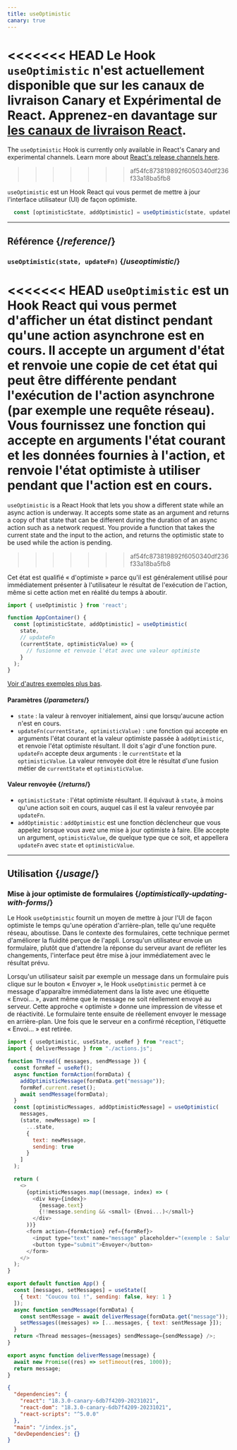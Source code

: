 ```yaml
---
title: useOptimistic
canary: true
---
```


<Canary>

<<<<<<< HEAD
Le Hook `useOptimistic` n'est actuellement disponible que sur les canaux de livraison Canary et Expérimental de React. Apprenez-en davantage sur [les canaux de livraison React](/community/versioning-policy#all-release-channels).
=======
The `useOptimistic` Hook is currently only available in React's Canary and experimental channels. Learn more about [React's release channels here](/community/versioning-policy#all-release-channels).
>>>>>>> af54fc873819892f6050340df236f33a18ba5fb8

</Canary>

<Intro>

`useOptimistic` est un Hook React qui vous permet de mettre à jour l'interface utilisateur (UI) de façon optimiste.

```js
  const [optimisticState, addOptimistic] = useOptimistic(state, updateFn);
```

</Intro>

<InlineToc />

---

## Référence {/*reference*/}

### `useOptimistic(state, updateFn)` {/*useoptimistic*/}

<<<<<<< HEAD
`useOptimistic` est un Hook React qui vous permet d'afficher un état distinct pendant qu'une action asynchrone est en cours.  Il accepte un argument d'état et renvoie une copie de cet état qui peut être différente pendant l'exécution de l'action asynchrone (par exemple une requête réseau). Vous fournissez une fonction qui accepte en arguments l'état courant et les données fournies à l'action, et renvoie l'état optimiste à utiliser pendant que l'action est en cours.
=======
`useOptimistic` is a React Hook that lets you show a different state while an async action is underway. It accepts some state as an argument and returns a copy of that state that can be different during the duration of an async action such as a network request. You provide a function that takes the current state and the input to the action, and returns the optimistic state to be used while the action is pending.
>>>>>>> af54fc873819892f6050340df236f33a18ba5fb8

Cet état est qualifié « d'optimiste » parce qu'il est généralement utilisé pour immédiatement présenter à l'utilisateur le résultat de l'exécution de l'action, même si cette action met en réalité du temps à aboutir.

```js
import { useOptimistic } from 'react';

function AppContainer() {
  const [optimisticState, addOptimistic] = useOptimistic(
    state,
    // updateFn
    (currentState, optimisticValue) => {
      // fusionne et renvoie l'état avec une valeur optimiste
    }
  );
}
```

[Voir d'autres exemples plus bas](#usage).

#### Paramètres {/*parameters*/}

* `state` : la valeur à renvoyer initialement, ainsi que lorsqu'aucune action n'est en cours.
* `updateFn(currentState, optimisticValue)` : une fonction qui accepte en arguments l'état courant et la valeur optimiste passée à `addOptimistic`, et renvoie l'état optimiste résultant. Il doit s'agir d'une fonction pure. `updateFn` accepte deux arguments : le `currentState` et la `optimisticValue`. La valeur renvoyée doit être le résultat d'une fusion métier de `currentState` et `optimisticValue`.


#### Valeur renvoyée {/*returns*/}

* `optimisticState` : l'état optimiste résultant. Il équivaut à `state`, à moins qu'une action soit en cours, auquel cas il est la valeur renvoyée par `updateFn`.
* `addOptimistic` : `addOptimistic` est une fonction déclencheur que vous appelez lorsque vous avez une mise à jour optimiste à faire. Elle accepte un argument, `optimisticValue`, de quelque type que ce soit, et appellera `updateFn` avec `state` et `optimisticValue`.

---

## Utilisation {/*usage*/}

### Mise à jour optimiste de formulaires {/*optimistically-updating-with-forms*/}

Le Hook `useOptimistic` fournit un moyen de mettre à jour l'UI de façon optimiste le temps qu'une opération d'arrière-plan, telle qu'une requête réseau, aboutisse. Dans le contexte des formulaires, cette technique permet d'améliorer la fluidité perçue de l'appli.  Lorsqu'un utilisateur envoie un formulaire, plutôt que d'attendre la réponse du serveur avant de refléter les changements, l'interface peut être mise à jour immédiatement avec le résultat prévu.

Lorsqu'un utilisateur saisit par exemple un message dans un formulaire puis clique sur le bouton « Envoyer », le Hook `useOptimistic` permet à ce message d'apparaître immédiatement dans la liste avec une étiquette « Envoi… », avant même que le message ne soit réellement envoyé au serveur. Cette approche « optimiste » donne une impression de vitesse et de réactivité.  Le formulaire tente ensuite de réellement envoyer le message en arrière-plan. Une fois que le serveur en a confirmé réception, l'étiquette « Envoi… » est retirée.

<Sandpack>


```js App.js
import { useOptimistic, useState, useRef } from "react";
import { deliverMessage } from "./actions.js";

function Thread({ messages, sendMessage }) {
  const formRef = useRef();
  async function formAction(formData) {
    addOptimisticMessage(formData.get("message"));
    formRef.current.reset();
    await sendMessage(formData);
  }
  const [optimisticMessages, addOptimisticMessage] = useOptimistic(
    messages,
    (state, newMessage) => [
      ...state,
      {
        text: newMessage,
        sending: true
      }
    ]
  );

  return (
    <>
      {optimisticMessages.map((message, index) => (
        <div key={index}>
          {message.text}
          {!!message.sending && <small> (Envoi...)</small>}
        </div>
      ))}
      <form action={formAction} ref={formRef}>
        <input type="text" name="message" placeholder="(exemple : Salut !)" />
        <button type="submit">Envoyer</button>
      </form>
    </>
  );
}

export default function App() {
  const [messages, setMessages] = useState([
    { text: "Coucou toi !", sending: false, key: 1 }
  ]);
  async function sendMessage(formData) {
    const sentMessage = await deliverMessage(formData.get("message"));
    setMessages((messages) => [...messages, { text: sentMessage }]);
  }
  return <Thread messages={messages} sendMessage={sendMessage} />;
}
```

```js actions.js
export async function deliverMessage(message) {
  await new Promise((res) => setTimeout(res, 1000));
  return message;
}
```


```json package.json hidden
{
  "dependencies": {
    "react": "18.3.0-canary-6db7f4209-20231021",
    "react-dom": "18.3.0-canary-6db7f4209-20231021",
    "react-scripts": "^5.0.0"
  },
  "main": "/index.js",
  "devDependencies": {}
}
```

</Sandpack>

